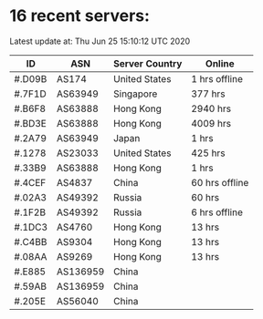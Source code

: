 # 16 recent servers:

Latest update at: Thu Jun 25 15:10:12 UTC 2020

| ID | ASN | Server Country | Online |
| -- | --- | -------------- | ------ |
| #.D09B | AS174 | United States | 1 hrs offline |
| #.7F1D | AS63949 | Singapore | 377 hrs |
| #.B6F8 | AS63888 | Hong Kong | 2940 hrs |
| #.BD3E | AS63888 | Hong Kong | 4009 hrs |
| #.2A79 | AS63949 | Japan | 1 hrs |
| #.1278 | AS23033 | United States | 425 hrs |
| #.33B9 | AS63888 | Hong Kong | 1 hrs |
| #.4CEF | AS4837 | China | 60 hrs offline |
| #.02A3 | AS49392 | Russia | 60 hrs |
| #.1F2B | AS49392 | Russia | 6 hrs offline |
| #.1DC3 | AS4760 | Hong Kong | 13 hrs |
| #.C4BB | AS9304 | Hong Kong | 13 hrs |
| #.08AA | AS9269 | Hong Kong | 13 hrs |
| #.E885 | AS136959 | China | |
| #.59AB | AS136959 | China | |
| #.205E | AS56040 | China | |

